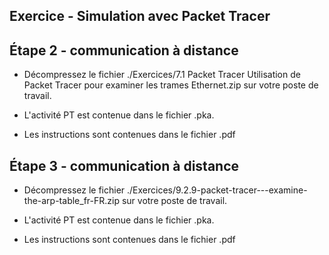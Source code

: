 ## Exercice  - Simulation avec Packet Tracer

## Étape 2 - communication à distance

- Décompressez le fichier ./Exercices/7.1 Packet Tracer Utilisation de Packet Tracer pour examiner les trames Ethernet.zip sur votre poste de travail.

- L'activité  PT est contenue dans le fichier .pka. 

- Les instructions sont contenues dans le fichier .pdf

## Étape 3 - communication à distance

- Décompressez le fichier ./Exercices/9.2.9-packet-tracer---examine-the-arp-table_fr-FR.zip sur votre poste de travail.

- L'activité  PT est contenue dans le fichier .pka. 

- Les instructions sont contenues dans le fichier .pdf
